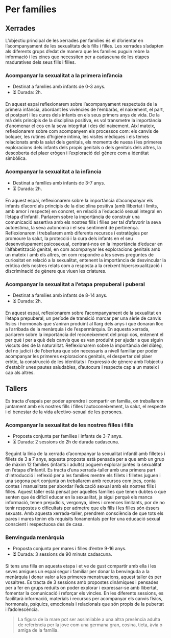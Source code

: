 # Per famílies
## Xerrades

L’objectiu principal de les xerrades per famílies és el d’orientar en l’acompanyament de les sexualitats dels fills i filles. Les xerrades s’adapten als diferents grups d’edat de manera que les famílies puguin rebre la informació i les eines que necessiten per a cadascuna de les etapes maduratives dels seus fills i filles. 

### Acompanyar la sexualitat a la primera infància
- Destinat a famílies amb infants de 0-3 anys. 
- ⏳ Durada: 2h.

En aquest espai reflexionarem sobre l’acompanyament respectuós de la primera infància, abordant les vivències de l’embaràs, el naixement, el part, el postpart i les cures dels infants en els seus primers anys de vida. De la mà dels principis de la disciplina positiva, es vol transmetre la importància d’anomenar el cos en la seva integritat i des del naixement. Així mateix, reflexionarem sobre com acompanyem els processos com: els canvis de bolquer, les rutines d’higiene íntima, les visites mèdiques i els temes relacionats amb la salut dels genitals, els moments de nuesa i les primeres exploracions dels infants dels propis genitals o dels genitals dels altres, la descoberta del plaer erògen i l’exploració del gènere com a identitat simbòlica.

### Acompanyar la sexualitat a la infància
- Destinat a famílies amb infants de 3-7 anys.
- ⏳ Durada: 2h.
  
En aquest espai, reflexionarem sobre la importància d’acompanyar els infants d’acord als principis de la disciplina positiva (amb llibertat i límits, amb amor i respecte) en concret, en relació a l’educació sexual integral en l’etapa d’infantil. Parlarem sobre la importància de construir una comunicació assertiva amb els nostres fills i filles per tal d’afavorir la seva autoestima, la seva autonomia i el seu sentiment de pertinença. Reflexionarem i treballarem amb diferents recursos i estratègies per promoure la salut, la protecció i la cura dels infants en el seu desenvolupament psicosexual, centrant-nos en la importància d’educar en l’alfabetització genital, en com acompanyar les exploracions genitals amb un mateix i amb els altres, en com respondre a les seves preguntes de curiositat en relació a la sexualitat, entenent la importància de desvincular la eròtica dels nostres relats com a resposta a la creixent hipersexualització i discriminació de gènere que viuen les criatures. 


### Acompanyar la sexualitat a l’etapa prepuberal i puberal
- Destinat a famílies amb infants de 8-14 anys.
- ⏳ Durada: 2h.

En aquest espai, reflexionarem sobre l’acompanyament de la sexualitat en l’etapa prepuberal, un període de transició marcar per una sèrie de canvis físics i hormonals que s’aniran produïnt al llarg dels anys i que donaran lloc a l’arribada de la menàrquia i de l’espermàrquia. En aquesta xerrada, parlarem sobre la importància del reconeixement del propi cos, entenent el per què i per a què dels canvis que es van produïnt per ajudar a que siguin viscuts des de la naturalitat. Reflexionarem sobre la importància del diàleg, del no judici i de l’obertura que són necessaris a nivell familiar per poder acompanyar les primeres exploracions genitals, el despertar del plaer eròtic, la construcció de les identitats i l’expressió de gènere amb l’objectiu d’establir unes pautes saludables, d’autocura i respecte cap a un mateix i cap als altres. 


## Tallers

Es tracta d'espais per poder aprendre i compartir en família, on treballarem juntament amb els nostres fills i filles l’autoconeixement, la salut, el respecte i el benestar de la vida afectivo-sexual de les persones. 

### Acompanyar la sexualitat de les nostres filles i fills
- Proposta conjunta per famílies i infants de 3-7 anys.
- ⏳ Durada: 2 sessions de 2h de durada cadascuna.

Seguint la línia de la xerrada d’acompanyar la sexualitat infantil amb filletes i fillets de 3 a 7 anys, aquesta proposta està pensada per a que amb un grup de màxim 12 famílies (infants i adults) poguem explorar juntes la sexualitat en l’etapa d’infantil. Es tracta d’una xerrada-taller amb una primera part d'introducció i reflexió per a les famílies mentre els fillets i filletes juguen i una segona part conjunta on treballarem amb recursos com jocs, conta contes i manualitats per abordar l’educació sexual amb els nostres fills i filles. Aquest taller està pensat per aquelles famílies que tenen dubtes o que senten que és difícil educar en la sexualitat, ja sigui perquè els manca informació, tenen prejudicis, vergonya, idees i creences limitants, por de no tenir respostes o dificultats per admetre que els fills i les filles són éssers sexuats. Amb aquesta xerrada-taller, prendrem consciència de que tots els pares i mares tenim els requisits fonamentals per fer una educació sexual conscient i respectuosa des de casa. 


### Benvinguda menàrquia
- Proposta conjunta per mares i filles d’entre 9-16 anys.
- ⏳ Durada: 3 sessions de 90 minuts cadascuna.


Si tens una filla en aquesta etapa i et ve de gust compartir amb ella i les seves amigues un espai segur i familiar per donar la benvinguda a la menàrquia i donar valor a les primeres menstruacions, aquest taller és per vosaltres. Es tracta de 3 sessions amb propostes dinàmiques i pensades per a fer en grups reduïts on poder explorar i expressar-se amb llibertat, fomentar la comunicació i reforçar els vincles. En les diferents sessions, es facilitarà informació, materials i recursos per acompanyar els canvis físics, hormonals, psíquics, emocionals i relacionals que són propis de la pubertat i l’adolescència. 

> La figura de la mare pot ser assimilable a una altra presència adulta de referència per la jove com una germana gran, cosina, tieta, àvia o amiga de la família. 
